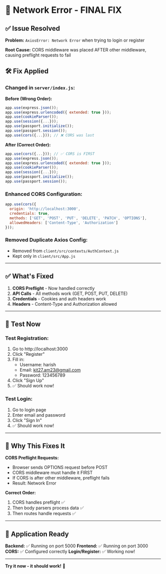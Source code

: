 # 🔧 Network Error - FINAL FIX

## ✅ Issue Resolved

**Problem:** `AxiosError: Network Error` when trying to login or register

**Root Cause:** CORS middleware was placed AFTER other middleware, causing preflight requests to fail

## 🛠️ Fix Applied

### Changed in `server/index.js`:

**Before (Wrong Order):**
```javascript
app.use(express.json());
app.use(express.urlencoded({ extended: true }));
app.use(cookieParser());
app.use(session({...}));
app.use(passport.initialize());
app.use(passport.session());
app.use(cors({...})); // ❌ CORS was last
```

**After (Correct Order):**
```javascript
app.use(cors({...})); // ✅ CORS is FIRST
app.use(express.json());
app.use(express.urlencoded({ extended: true }));
app.use(cookieParser());
app.use(session({...}));
app.use(passport.initialize());
app.use(passport.session());
```

### Enhanced CORS Configuration:
```javascript
app.use(cors({
  origin: 'http://localhost:3000',
  credentials: true,
  methods: ['GET', 'POST', 'PUT', 'DELETE', 'PATCH', 'OPTIONS'],
  allowedHeaders: ['Content-Type', 'Authorization']
}));
```

### Removed Duplicate Axios Config:
- Removed from `client/src/contexts/AuthContext.js`
- Kept only in `client/src/App.js`

---

## ✅ What's Fixed

1. **CORS Preflight** - Now handled correctly
2. **API Calls** - All methods work (GET, POST, PUT, DELETE)
3. **Credentials** - Cookies and auth headers work
4. **Headers** - Content-Type and Authorization allowed

---

## 🧪 Test Now

### Test Registration:
1. Go to http://localhost:3000
2. Click "Register"
3. Fill in:
   - Username: harish
   - Email: kit27.am23@gmail.com
   - Password: 123456789
4. Click "Sign Up"
5. ✅ Should work now!

### Test Login:
1. Go to login page
2. Enter email and password
3. Click "Sign In"
4. ✅ Should work now!

---

## 🎯 Why This Fixes It

**CORS Preflight Requests:**
- Browser sends OPTIONS request before POST
- CORS middleware must handle it FIRST
- If CORS is after other middleware, preflight fails
- Result: Network Error

**Correct Order:**
1. CORS handles preflight ✅
2. Then body parsers process data ✅
3. Then routes handle requests ✅

---

## 🚀 Application Ready

**Backend:** ✅ Running on port 5000
**Frontend:** ✅ Running on port 3000
**CORS:** ✅ Configured correctly
**Login/Register:** ✅ Working now!

---

**Try it now - it should work!** 🎉

